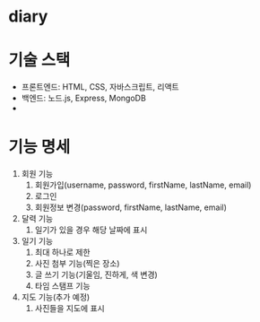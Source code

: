 # diary

# 기술 스택
- 프론트엔드: HTML, CSS, 자바스크립트, 리액트
- 백엔드: 노드.js, Express, MongoDB
- 
# 기능 명세
1. 회원 기능
	1. 회원가입(username, password, firstName, lastName, email)
	2. 로그인
	3. 회원정보 변경(password, firstName, lastName, email)
2. 달력 기능
	1. 일기가 있을 경우 해당 날짜에 표시
3. 일기 기능
	1. 최대 하나로 제한
	2. 사진 첨부 기능(찍은 장소)
	3. 글 쓰기 기능(기울임, 진하게, 색 변경)
	4. 타임 스탬프 기능
4. 지도 기능(추가 예정)
	1. 사진들을 지도에 표시
